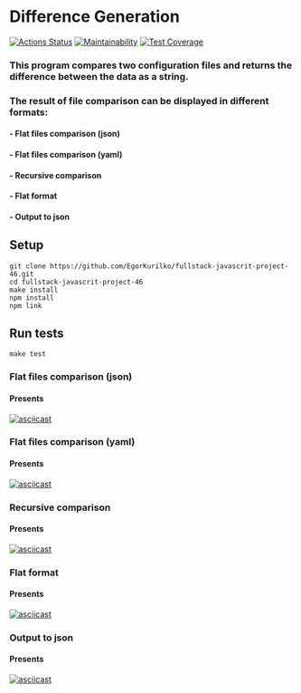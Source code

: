 # Difference Generation
[![Actions Status](https://github.com/EgorKurilko/fullstack-javascript-project-46/workflows/hexlet-check/badge.svg)](https://github.com/EgorKurilko/fullstack-javascript-project-46/actions)
[![Maintainability](https://api.codeclimate.com/v1/badges/b2c7423580bd84f0f825/maintainability)](https://codeclimate.com/github/EgorKurilko/fullstack-javascript-project-46/maintainability)
[![Test Coverage](https://api.codeclimate.com/v1/badges/b2c7423580bd84f0f825/test_coverage)](https://codeclimate.com/github/EgorKurilko/fullstack-javascript-project-46/test_coverage)

### This program compares two configuration files and returns the difference between the data as a string.
### The result of file comparison can be displayed in different formats:
#### - Flat files comparison (json)
#### - Flat files comparison (yaml)
#### - Recursive comparison
#### - Flat format
#### - Output to json

## Setup
```
git clone https://github.com/EgorKurilko/fullstack-javascrit-project-46.git
cd fullstack-javascrit-project-46
make install
npm install
npm link
```
## Run tests
```
make test
```

### Flat files comparison (json)

#### Presents
[![asciicast](https://asciinema.org/a/Ho8Mab6ZnVJFWh1BVBAMzJvcl.svg)](https://asciinema.org/a/Ho8Mab6ZnVJFWh1BVBAMzJvcl)

### Flat files comparison (yaml)

#### Presents
[![asciicast](https://asciinema.org/a/OFjpVgFtlSUwOkcB3X67WG78A.svg)](https://asciinema.org/a/OFjpVgFtlSUwOkcB3X67WG78A)

### Recursive comparison

#### Presents
[![asciicast](https://asciinema.org/a/rvAgXbgFD3nxmHNMzAsz7Y5Le.svg)](https://asciinema.org/a/rvAgXbgFD3nxmHNMzAsz7Y5Le)

### Flat format

#### Presents
[![asciicast](https://asciinema.org/a/hoqM8YuppeqT8OByVXCUvZNTx.svg)](https://asciinema.org/a/hoqM8YuppeqT8OByVXCUvZNTx)

### Output to json

#### Presents
[![asciicast](https://asciinema.org/a/1Bh31TBwEQ2BfvjAB05O61OOC.svg)](https://asciinema.org/a/1Bh31TBwEQ2BfvjAB05O61OOC)

